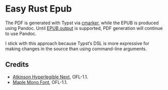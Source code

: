 # Easy Rust Epub

The PDF is generated with Typst via [cmarker](https://github.com/SabrinaJewson/cmarker.typ), while the EPUB is produced using Pandoc. Until [EPUB output](https://github.com/typst/typst/issues/188) is supported, PDF generation will continue to use Pandoc.

I stick with this approach because Typst’s DSL is more expressive for making changes in the source than using command-line arguments.

## Credits

- [Atkinson Hyperlegible Next](https://github.com/googlefonts/atkinson-hyperlegible-next), OFL-1.1.
- [Maple Mono Font](https://github.com/subframe7536/maple-font), OFL-1.1.
